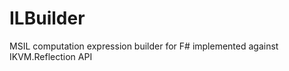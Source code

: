ILBuilder
=========

MSIL computation expression builder for F# implemented against IKVM.Reflection API
